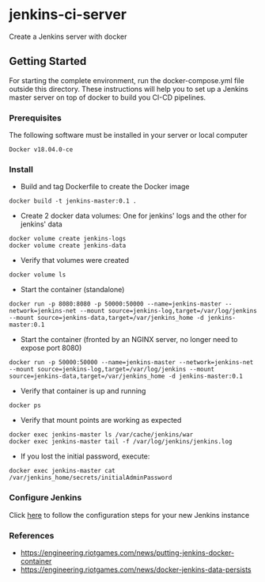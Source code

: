 # jenkins-ci-server
Create a Jenkins server with docker

## Getting Started
For starting the complete environment, run the docker-compose.yml file outside this directory.
These instructions will help you to set up a Jenkins master server on top of docker to build you CI-CD pipelines.

### Prerequisites
The following software must be installed in your server or local computer

```
Docker v18.04.0-ce
```

### Install

 * Build and tag Dockerfile to create the Docker image
```
docker build -t jenkins-master:0.1 .
```

 * Create 2 docker data volumes: One for jenkins' logs and the other for jenkins' data

```
docker volume create jenkins-logs
docker volume create jenkins-data
```

 * Verify that volumes were created
```
docker volume ls
```

 * Start the container (standalone)
```
docker run -p 8080:8080 -p 50000:50000 --name=jenkins-master --network=jenkins-net --mount source=jenkins-log,target=/var/log/jenkins --mount source=jenkins-data,target=/var/jenkins_home -d jenkins-master:0.1
```

* Start the container (fronted by an NGINX server, no longer need to expose port 8080)
```
docker run -p 50000:50000 --name=jenkins-master --network=jenkins-net --mount source=jenkins-log,target=/var/log/jenkins --mount source=jenkins-data,target=/var/jenkins_home -d jenkins-master:0.1
```

 * Verify that container is up and running
```
docker ps
```

 * Verify that mount points are working as expected
```
docker exec jenkins-master ls /var/cache/jenkins/war
docker exec jenkins-master tail -f /var/log/jenkins/jenkins.log
```

 * If you lost the initial password, execute:
```
docker exec jenkins-master cat /var/jenkins_home/secrets/initialAdminPassword
```

### Configure Jenkins
Click [here](configurations/configure-jenkins.md) to follow the configuration steps for your new Jenkins instance

### References
   - https://engineering.riotgames.com/news/putting-jenkins-docker-container
   - https://engineering.riotgames.com/news/docker-jenkins-data-persists
